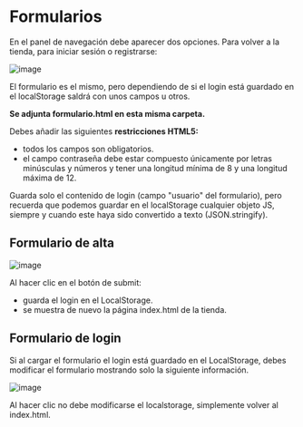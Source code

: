 # Formularios

En el panel de navegación debe aparecer dos opciones. Para volver a la tienda, para iniciar sesión o registrarse:

![image](https://user-images.githubusercontent.com/91023374/166509110-ec603004-5653-4129-bdfd-a707d11b4057.png)

El formulario es el mismo, pero dependiendo de si el login está guardado en el localStorage saldrá con unos campos u otros.

**Se adjunta formulario.html en esta misma carpeta.**

Debes añadir las siguientes **restricciones HTML5:**
- todos los campos son obligatorios.
- el campo contraseña debe estar compuesto únicamente por letras minúsculas y números y tener una longitud mínima de 8 y una longitud máxima de 12.

Guarda solo el contenido de login (campo "usuario" del formulario), pero recuerda que podemos guardar en el localStorage cualquier objeto JS, siempre y cuando este haya sido convertido a texto (JSON.stringify).

## Formulario de alta

![image](https://user-images.githubusercontent.com/91023374/166505711-86e440f8-6b4d-4b7b-aeed-9923f15fa331.png)

Al hacer clic en el botón de submit:

- guarda el login en el LocalStorage.
- se muestra de nuevo la página index.html de la tienda.

## Formulario de login

Si al cargar el formulario el login está guardado en el LocalStorage, debes modificar el formulario mostrando solo la siguiente información.

![image](https://user-images.githubusercontent.com/91023374/166505634-e3c9dcb8-a7cb-4fbf-8846-204c4fb895c0.png)

Al hacer clic no debe modificarse el localstorage, simplemente volver al index.html.

